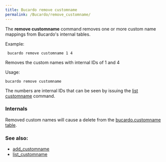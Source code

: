 ```yaml
---
title: Bucardo remove customname
permalink: /Bucardo/remove_customname/
---
```


The **remove customname** command removes one or more custom name mappings from Bucardo's internal tables.

Example:

` bucardo remove customname 1 4`

Removes the custom names with internal IDs of 1 and 4

Usage:

` bucardo remove customname `<numbers>

The numbers are internal IDs that can be seen by issuing the [list customname](/bucardo/list_customname "wikilink") command.

### Internals

Removed custom names will cause a delete from the [bucardo.customname table](/bucardo.customname_table "wikilink").

### See also:

-   [add_customname](/Bucardo/add_customname "wikilink")
-   [list_customname](/Bucardo/list_customname "wikilink")
